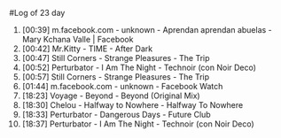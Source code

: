 #Log of 23 day

1. [00:39] m.facebook.com - unknown - Aprendan aprendan abuelas - Mary Kchana Valle | Facebook
1. [00:42] Mr.Kitty - TIME - After Dark
1. [00:47] Still Corners - Strange Pleasures - The Trip
1. [00:52] Perturbator - I Am The Night - Technoir (con Noir Deco)
1. [00:57] Still Corners - Strange Pleasures - The Trip
1. [01:44] m.facebook.com - unknown - Facebook Watch
1. [18:23] Voyage - Beyond - Beyond (Original Mix)
1. [18:30] Chelou - Halfway to Nowhere - Halfway To Nowhere
1. [18:33] Perturbator - Dangerous Days - Future Club
1. [18:37] Perturbator - I Am The Night - Technoir (con Noir Deco)
